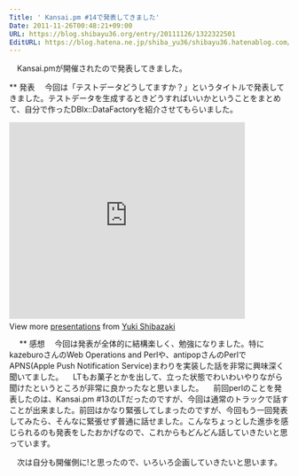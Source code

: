 ```yaml
---
Title: ' Kansai.pm #14で発表してきました'
Date: 2011-11-26T00:48:21+09:00
URL: https://blog.shibayu36.org/entry/20111126/1322322501
EditURL: https://blog.hatena.ne.jp/shiba_yu36/shibayu36.hatenablog.com/atom/entry/12704591929888038790
---
```


　Kansai.pmが開催されたので発表してきました。

** 発表
　今回は「テストデータどうしてますか？」というタイトルで発表してきました。テストデータを生成するときどうすればいいかということをまとめて、自分で作ったDBIx::DataFactoryを紹介させてもらいました。

<div style="width:425px" id="__ss_10334091"><iframe src="http://www.slideshare.net/slideshow/embed_code/10334091" width="425" height="355" frameborder="0" marginwidth="0" marginheight="0" scrolling="no"></iframe> <div style="padding:5px 0 12px"> View more <a href="http://www.slideshare.net/" target="_blank">presentations</a> from <a href="http://www.slideshare.net/shibayu36" target="_blank">Yuki Shibazaki</a> </div> </div>
　
** 感想
　今回は発表が全体的に結構楽しく、勉強になりました。特にkazeburoさんのWeb Operations and Perlや、antipopさんのPerlでAPNS(Apple Push Notification Service)まわりを実装した話を非常に興味深く聞いてました。
　LTもお菓子とかを出して、立った状態でわいわいやりながら聞けたというところが非常に良かったなと思いました。
　前回perlのことを発表したのは、Kansai.pm #13のLTだったのですが、今回は通常のトラックで話すことが出来ました。前回はかなり緊張してしまったのですが、今回もう一回発表してみたら、そんなに緊張せず普通に話せました。こんなちょっとした進歩を感じられるのも発表をしたおかげなので、これからもどんどん話していきたいと思っています。

　次は自分も開催側に!と思ったので、いろいろ企画していきたいと思います。
